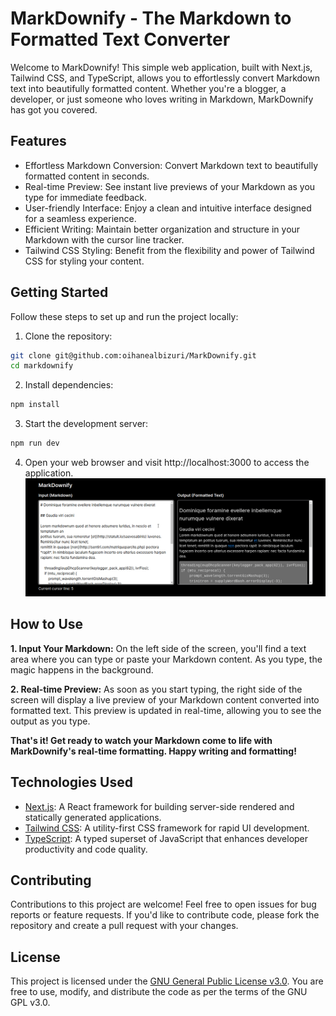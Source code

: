 # MarkDownify - The Markdown to Formatted Text Converter

Welcome to MarkDownify! This simple web application, built with Next.js, Tailwind CSS, and TypeScript, allows you to effortlessly convert Markdown text into beautifully formatted content. Whether you're a blogger, a developer, or just someone who loves writing in Markdown, MarkDownify has got you covered.

## Features

- Effortless Markdown Conversion: Convert Markdown text to beautifully formatted content in seconds.
- Real-time Preview: See instant live previews of your Markdown as you type for immediate feedback.
- User-friendly Interface: Enjoy a clean and intuitive interface designed for a seamless experience.
- Efficient Writing: Maintain better organization and structure in your Markdown with the cursor line tracker.
- Tailwind CSS Styling: Benefit from the flexibility and power of Tailwind CSS for styling your content.

## Getting Started

Follow these steps to set up and run the project locally:

1. Clone the repository:
```bash
git clone git@github.com:oihanealbizuri/MarkDownify.git
cd markdownify
```

2. Install dependencies:
```bash
npm install
```
3. Start the development server:
```bash
npm run dev
```

4. Open your web browser and visit http://localhost:3000 to access the application.
![Overview](./public/overview.png)


## How to Use

**1. Input Your Markdown:**
On the left side of the screen, you'll find a text area where you can type or paste your Markdown content. As you type, the magic happens in the background.

**2. Real-time Preview:**
As soon as you start typing, the right side of the screen will display a live preview of your Markdown content converted into formatted text. This preview is updated in real-time, allowing you to see the output as you type.

**That's it! Get ready to watch your Markdown come to life with MarkDownify's real-time formatting. Happy writing and formatting!**

## Technologies Used

- [Next.js](https://nextjs.org/): A React framework for building server-side rendered and statically generated applications.
- [Tailwind CSS](https://tailwindcss.com/): A utility-first CSS framework for rapid UI development.
- [TypeScript](https://www.typescriptlang.org/): A typed superset of JavaScript that enhances developer productivity and code quality.

## Contributing

Contributions to this project are welcome! Feel free to open issues for bug reports or feature requests. If you'd like to contribute code, please fork the repository and create a pull request with your changes.

## License

This project is licensed under the [GNU General Public License v3.0](LICENSE). You are free to use, modify, and distribute the code as per the terms of the GNU GPL v3.0.
